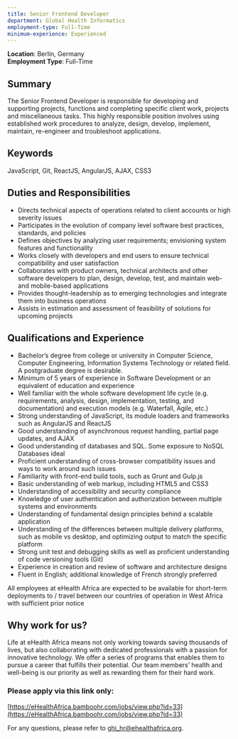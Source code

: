 ```yaml
---
title: Senior Frontend Developer
department: Global Health Informatics 
employment-type: Full-Time 
minimum-experience: Experienced
---
```


**Location**: Berlin, Germany  
**Employment Type**: Full-Time  
   
## Summary
The Senior Frontend Developer is responsible for developing and supporting projects, functions and completing specific client work, projects and miscellaneous tasks. This highly responsible position involves using established work procedures to analyze, design, develop, implement, maintain, re-engineer and troubleshoot applications.

## Keywords
JavaScript, Git, ReactJS, AngularJS, AJAX, CSS3

## Duties and Responsibilities

* Directs technical aspects of operations related to client accounts or high severity issues 
* Participates in the evolution of company level software best practices, standards, and policies 
* Defines objectives by analyzing user requirements; envisioning system features and functionality 
* Works closely with developers and end users to ensure technical compatibility and user satisfaction
* Collaborates with product owners, technical architects and other software developers to plan, design, develop, test, and maintain web- and mobile-based applications 
* Provides thought-leadership as to emerging technologies and integrate them into business operations
* Assists in estimation and assessment of feasibility of solutions for upcoming projects

## Qualifications and Experience

* Bachelor’s degree from college or university in Computer Science, Computer Engineering, Information Systems Technology or related field. A postgraduate degree is desirable.
* Minimum of 5 years of experience in Software Development or an equivalent of education and experience
* Well familiar with the whole software development life cycle (e.g. requirements, analysis, design, implementation, testing, and documentation) and execution models (e.g. Waterfall, Agile, etc.)
* Strong understanding of JavaScript, its module loaders and frameworks such as AngularJS and ReactJS
* Good understanding of asynchronous request handling, partial page updates, and AJAX
* Good understanding of databases and SQL. Some exposure to NoSQL Databases ideal
* Proficient understanding of cross-browser compatibility issues and ways to work around such issues
* Familiarity with front-end build tools, such as Grunt and Gulp.js
* Basic understanding of web markup, including HTML5 and CSS3
* Understanding of accessibility and security compliance 
* Knowledge of user authentication and authorization between multiple systems and environments
* Understanding of fundamental design principles behind a scalable application
* Understanding of the differences between multiple delivery platforms, such as mobile vs desktop, and optimizing output to match the specific platform
* Strong unit test and debugging skills as well as proficient understanding of code versioning tools (Git)
* Experience in creation and review of software and architecture designs
* Fluent in English; additional knowledge of French strongly preferred

All employees at eHealth Africa are expected to be available for short-term deployments to / travel between our countries of operation in West Africa with sufficient prior notice

## Why work for us?
Life at eHealth Africa means not only working towards saving thousands of lives, but also collaborating with dedicated professionals with a passion for innovative technology. We offer a series of programs that enables them to pursue a career that fulfills their potential. Our team members’ health and well-being is our priority as well as rewarding them for their hard work.

### Please apply via this link only:
[https://eHealthAfrica.bamboohr.com/jobs/view.php?id=33](https://eHealthAfrica.bamboohr.com/jobs/view.php?id=33)


For any questions, please refer to [ghi_hr@ehealthafrica.org](mailto:ghi_hr@ehealthafrica.org).